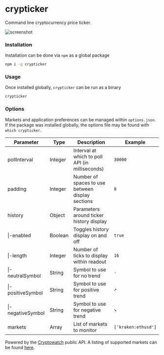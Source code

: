 # crypticker
Command line cryptocurrency price ticker.

![screenshot](https://github.com/sblaurock/crypticker/raw/master/screenshot.png "Example screenshot of ticker.")

### Installation
Installation can be done via `npm` as a global package
```bash
npm i -g crypticker
```

### Usage
Once installed globally, `crypticker` can be run as a binary
```bash
crypticker
```
    

### Options
Markets and application preferences can be managed within `options.json`. If the package was installed globally, the options file may be found with `which crypticker`.

| Parameter | Type | Description | Example |
| --- | --- | --- | --- |
| pollInterval | Integer | Interval at which to poll API (in milliseconds) | `30000` |
| padding | Integer | Number of spaces to use between display sections | `8` |
| history | Object | Parameters around ticker history display | |
| \|-enabled | Boolean | Toggles history display on and off | `true` |
| \|-length | Integer | Number of ticks to display within readout | `16` |
| \|-neutralSymbol | String | Symbol to use for no trend | `⋅` |
| \|-positiveSymbol | String | Symbol to use for positive trend | `➚` |
| \|-negativeSymbol | String | Symbol to use for negative trend | `➘` |
| markets | Array | List of markets to monitor | `['kraken:ethusd']` |

Powered by the [Cryptowatch](https://cryptowat.ch/docs/api) public API. A listing of supported markets can be found [here](https://api.cryptowat.ch/markets).
